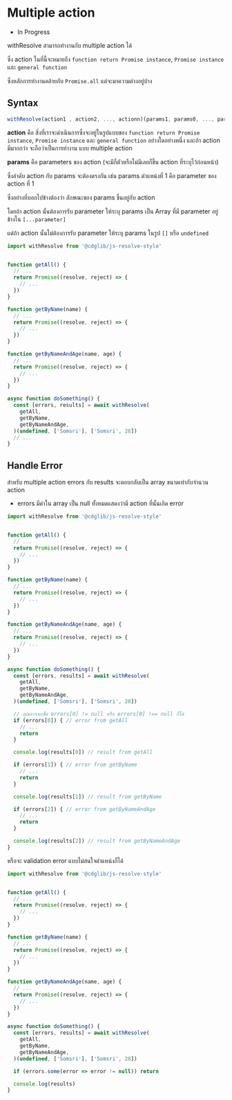 # Multiple action

* In Progress

withResolve สามารถทำงานกับ multiple action ได้

ซึ่ง action ในที่นี้จะหมายถึง `function return Promise instance`, `Promise instance` และ `general function`

ซึ่งหลักการทำงานคล้ายกับ `Promise.all` แต่จะมาความต่างอยู่บ้าง

## Syntax

```javascript
withResolve(action1 , action2, ..., actionn)(params1, params0, ..., paramsn)
```

<b>action</b> คือ สิ่งที่เราจะดำเนินการซึ่งจะอยู่ในรูปแบบของ `function return Promise instance`, `Promise instance` และ `general function` อย่างใดอย่างหนึ่ง และถ้า action มีมากกว่า จะถือว่าเป็นการทำงาน แบบ multiple action

<b>params</b> คือ parameters ของ action (จะมีกี่ตัวหรือไม่มีเลยก็ขึ้น action ที่ระบุไว้ก่อนหน้า)

ซึ่งลำดับ action กับ params จะต้องตรงกัน เช่น params ตำแหน่งที่ 1 คือ parameter ของ action ที่ 1

ซึ่งอย่างที่บอกไปข้างต้องว่า ลักษณะของ params ขึ้นอยู่กับ action

โดยถ้า action นั้นต้องการรับ parameter ให้ระบุ params เป็น Array ที่มี parameter อยู่ข้างใน `[...parameter]`

แต่ถ้า action นั้นไม่ต้องการรับ parameter ให้ระบุ params ในรูป `[]` หรือ `undefined`

```javascript
import withResolve from '@cdglib/js-resolve-style'


function getAll() {
  // ...
  return Promise((resolve, reject) => {
    // ...
  })
}

function getByName(name) {
  // ...
  return Promise((resolve, reject) => {
    // ...
  })
}

function getByNameAndAge(name, age) {
  // ...
  return Promise((resolve, reject) => {
    // ...
  })
}

async function doSomething() {
  const [errors, results] = await withResolve(
    getAll,
    getByName,
    getByNameAndAge,
  )(undefined, ['Somsri'], ['Somsri', 28])
  // ...
}
```

## Handle Error

สำหรับ multiple action errors กับ results จะตอบกลับเป็น array ขนาดเท่ากับจำนวน action

* errors มีค่าใน array เป็น null ทั้งหมดแสดงว่ามี action ที่นั้นเกิด error

```javascript
import withResolve from '@cdglib/js-resolve-style'


function getAll() {
  // ...
  return Promise((resolve, reject) => {
    // ...
  })
}

function getByName(name) {
  // ...
  return Promise((resolve, reject) => {
    // ...
  })
}

function getByNameAndAge(name, age) {
  // ...
  return Promise((resolve, reject) => {
    // ...
  })
}

async function doSomething() {
  const [errors, results] = await withResolve(
    getAll,
    getByName,
    getByNameAndAge,
  )(undefined, ['Somsri'], ['Somsri', 28])

  // คุณอาจจะเช็ค errors[0] != null หรือ errors[0] !== null ก็ได้
  if (errors[0]) { // error from getAll
    // ...
    return
  }

  console.log(results[0]) // result from getAll

  if (errors[1]) { // error from getByName
    // ...
    return
  }

  console.log(results[1]) // result from getByName

  if (errors[2]) { // error from getByNameAndAge
    // ...
    return
  }

  console.log(results[2]) // result from getByNameAndAge
}
```

หรือจะ validation error แบบไม่สนใจตำแหน่งก็ได้

```javascript
import withResolve from '@cdglib/js-resolve-style'


function getAll() {
  // ...
  return Promise((resolve, reject) => {
    // ...
  })
}

function getByName(name) {
  // ...
  return Promise((resolve, reject) => {
    // ...
  })
}

function getByNameAndAge(name, age) {
  // ...
  return Promise((resolve, reject) => {
    // ...
  })
}

async function doSomething() {
  const [errors, results] = await withResolve(
    getAll,
    getByName,
    getByNameAndAge,
  )(undefined, ['Somsri'], ['Somsri', 28])

  if (errors.some(error => error != null)) return

  console.log(results)
}
```
